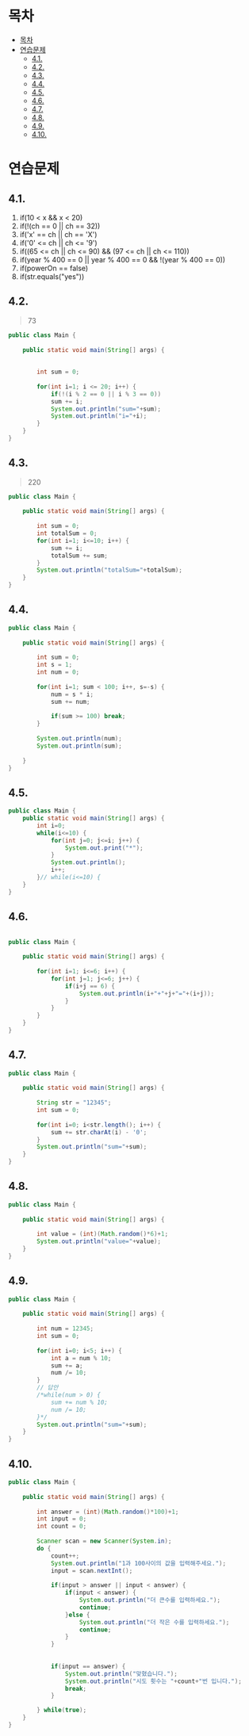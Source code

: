 # 목차
- [목차](#목차)
- [연습문제](#연습문제)
  - [4.1.](#41)
  - [4.2.](#42)
  - [4.3.](#43)
  - [4.4.](#44)
  - [4.5.](#45)
  - [4.6.](#46)
  - [4.7.](#47)
  - [4.8.](#48)
  - [4.9.](#49)
  - [4.10.](#410)

# 연습문제



## 4.1.
1. if(10 < x && x < 20) 
2. if(!(ch == 0 || ch == 32))
3. if('x' == ch || ch == 'X')
4. if('0' <= ch || ch <= '9')
5. if((65 <= ch || ch <= 90) && (97 <= ch || ch <= 110))
6. if(year % 400 == 0 || year % 400 == 0 && !(year % 400 == 0))
7. if(powerOn == false)
8. if(str.equals("yes"))

## 4.2.
> 73
```java
public class Main {
	
	public static void main(String[] args) {
		
		
		int sum = 0;
		
		for(int i=1; i <= 20; i++) {
		    if(!(i % 2 == 0 || i % 3 == 0))
		    sum += i;
		    System.out.println("sum="+sum); 
		    System.out.println("i="+i);
		}
	}
}

```

## 4.3. 
> 220
```java
public class Main {
	
	public static void main(String[] args) {
		
		int sum = 0;
		int totalSum = 0;
        for(int i=1; i<=10; i++) {
            sum += i;
            totalSum += sum;
        }
        System.out.println("totalSum="+totalSum);
	}
}
```

## 4.4.
```java
public class Main {
	
	public static void main(String[] args) {
		
		int sum = 0;
		int s = 1;
		int num = 0;
		
		for(int i=1; sum < 100; i++, s=-s) {
			num = s * i;
			sum += num;
			
			if(sum >= 100) break;
		}
		
		System.out.println(num);
		System.out.println(sum);
		
	}
}

```

## 4.5.

```java
public class Main {
	public static void main(String[] args) {
		int i=0;
		while(i<=10) {
			for(int j=0; j<=i; j++) {
				System.out.print("*");
			}
			System.out.println();
			i++;
		}// while(i<=10) {
	}
}

```

## 4.6. 

```java

public class Main {
	
	public static void main(String[] args) {
		
		for(int i=1; i<=6; i++) {
			for(int j=1; j<=6; j++) {
				if(i+j == 6) {
					System.out.println(i+"+"+j+"="+(i+j));
				}
			}
		}
	}
}

```
## 4.7.
```java
public class Main {
	
	public static void main(String[] args) {
		
		String str = "12345";
        int sum = 0;
		
		for(int i=0; i<str.length(); i++) {
            sum += str.charAt(i) - '0';
		}
		System.out.println("sum="+sum);
	}
}

```
## 4.8.

```java
public class Main {
	
	public static void main(String[] args) {
		
		int value = (int)(Math.random()*6)+1;
		System.out.println("value="+value);
	}
}

```

## 4.9.
```java
public class Main {
	
	public static void main(String[] args) {
		
		int num = 12345;
		int sum = 0;
		
		for(int i=0; i<5; i++) {
			int a = num % 10;			
			sum += a;
			num /= 10;
		}
        // 답안
        /*while(num > 0) {
            sum += num % 10;
            num /= 10;
        }*/
		System.out.println("sum="+sum);
	}
}
```

## 4.10.

```java
public class Main {
	
	public static void main(String[] args) {
		
		int answer = (int)(Math.random()*100)+1;
		int input = 0;
		int count = 0;
		
		Scanner scan = new Scanner(System.in);
		do {
			count++;
			System.out.println("1과 100사이의 값을 입력해주세요.");
			input = scan.nextInt();
			
			if(input > answer || input < answer) {
				if(input < answer) {
					System.out.println("더 큰수를 입력하세요.");
					continue;
				}else {
					System.out.println("더 작은 수를 입력하세요.");
					continue;
				}
			}
			
			
			if(input == answer) {
				System.out.println("맞혔습니다.");
				System.out.println("시도 횟수는 "+count+"번 입니다.");
				break;
			}

		} while(true);
	}
}

```
